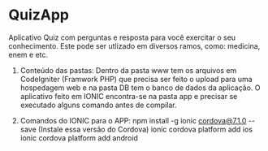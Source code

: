 # QuizApp
Aplicativo Quiz com perguntas e resposta para você exercitar o seu conhecimento. Este pode ser utlizado em diversos ramos, como: medicina, enem e etc.
1. Conteúdo das pastas:
Dentro da pasta www tem os arquivos em CodeIgniter (Framwork PHP) que precisa ser feito o upload para uma hospedagem web e na pasta DB tem o banco de dados da aplicação.
O aplicativo feito em IONIC encontra-se na pasta app e precisar se executado alguns comando antes de compilar.

2. Comandos do IONIC para o APP:
npm install -g ionic cordova@7.1.0 --save
(Instale essa versão do Cordova)
ionic cordova platform add ios
ionic cordova platform add android
